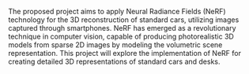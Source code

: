 The proposed project aims to apply Neural Radiance Fields (NeRF) technology for the 3D reconstruction of standard cars, utilizing images captured through smartphones. NeRF has emerged as a revolutionary technique in computer vision, capable of producing photorealistic 3D models from sparse 2D images by modeling the volumetric scene representation. This project will explore the implementation of NeRF for creating detailed 3D representations of standard cars and desks.
